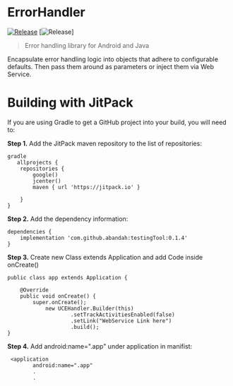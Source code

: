 # ErrorHandler
[![Release](https://jitpack.io/v/abandah/testingTool.svg?style=flat-square)](https://jitpack.io/#abandah/testingTool)
[![Release](https://jitpack.io/v/abandah/testingTool.svg?style=flat-square)]
> Error handling library for Android and Java

Encapsulate error handling logic into objects that adhere to configurable defaults. Then pass them around as parameters or inject them via Web Service. 


Building with JitPack
=====

If you are using Gradle to get a GitHub project into your build, you will need to:

**Step 1.** Add the JitPack maven repository to the list of repositories:

```
gradle
   allprojects {
    repositories {
        google()
        jcenter()
        maven { url 'https://jitpack.io' }

    }
}
```

**Step 2.**  Add the dependency information:

```
dependencies {
    implementation 'com.github.abandah:testingTool:0.1.4'
}
```

**Step 3.**  Create new Class extends Application and add Code inside onCreate()

```
public class app extends Application {

    @Override
    public void onCreate() {
        super.onCreate();
            new UCEHandler.Builder(this)
                    .setTrackActivitiesEnabled(false)
                    .setLink("WebService Link here")
                    .build();
}
```
**Step 4.**  Add  android:name=".app" under application in manifist:

```
 <application
        android:name=".app"
        .
        .
        
```
